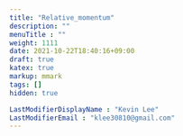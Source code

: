 ```yaml
---
title: "Relative_momentum"
description: ""
menuTitle : ""
weight: 1111
date: 2021-10-22T18:40:16+09:00
draft: true
katex: true
markup: mmark
tags: []
hidden: true

LastModifierDisplayName : "Kevin Lee"
LastModifierEmail : "klee30810@gmail.com"
---
```


